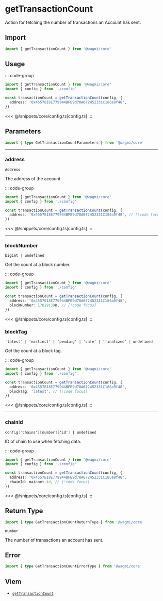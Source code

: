 

# getTransactionCount

Action for fetching the number of transactions an Account has sent.

## Import

```ts
import { getTransactionCount } from '@wagmi/core'
```

## Usage

::: code-group
```ts [index.ts]
import { getTransactionCount } from '@wagmi/core'
import { config } from './config'

const transactionCount = getTransactionCount(config, {
  address: '0x4557B18E779944BFE9d78A672452331C186a9f48',
})
```
<<< @/snippets/core/config.ts[config.ts]
:::

## Parameters

```ts
import { type GetTransactionCountParameters } from '@wagmi/core'
```

---

### address

`Address`

The address of the account.

::: code-group
```ts [index.ts]
import { getTransactionCount } from '@wagmi/core'
import { config } from './config'

const transactionCount = getTransactionCount(config, {
  address: '0x4557B18E779944BFE9d78A672452331C186a9f48', // [!code focus]
})
```
<<< @/snippets/core/config.ts[config.ts]
:::

---

### blockNumber

`bigint | undefined`

Get the count at a block number.

::: code-group
```ts [index.ts]
import { getTransactionCount } from '@wagmi/core'
import { config } from './config'

const transactionCount = getTransactionCount(config, {
  address: '0x4557B18E779944BFE9d78A672452331C186a9f48',
  blockNumber: 17829139n, // [!code focus]
})
```
<<< @/snippets/core/config.ts[config.ts]
:::

### blockTag

`'latest' | 'earliest' | 'pending' | 'safe' | 'finalized' | undefined`

Get the count at a block tag.

::: code-group
```ts [index.ts]
import { getTransactionCount } from '@wagmi/core'
import { config } from './config'

const transactionCount = getTransactionCount(config, {
  address: '0x4557B18E779944BFE9d78A672452331C186a9f48',
  blockTag: 'latest', // [!code focus]
})
```
<<< @/snippets/core/config.ts[config.ts]
:::

---

### chainId

`config['chains'][number]['id'] | undefined`

ID of chain to use when fetching data.

::: code-group
```ts [index.ts]
import { getTransactionCount } from '@wagmi/core'
import { config } from './config'

const transactionCount = getTransactionCount(config, {
  address: '0x4557B18E779944BFE9d78A672452331C186a9f48',
  chainId: mainnet.id, // [!code focus]
})
```
<<< @/snippets/core/config.ts[config.ts]
:::


## Return Type

```ts
import { type GetTransactionCountReturnType } from '@wagmi/core'
```

`number`

The number of transactions an account has sent.

## Error

```ts
import { type GetTransactionCountErrorType } from '@wagmi/core'
```

<!--@include: @shared/query-imports.md-->

## Viem

- [`getTransactionCount`](https://viem.sh/docs/actions/public/getTransactionCount.html)
